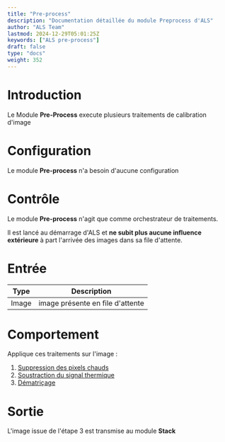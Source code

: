 ```yaml
---
title: "Pre-process"
description: "Documentation détaillée du module Preprocess d'ALS"
author: "ALS Team"
lastmod: 2024-12-29T05:01:25Z
keywords: ["ALS pre-process"]
draft: false
type: "docs"
weight: 352
---
```


# Introduction

Le Module **Pre-Process** execute plusieurs traitements de calibration d'image

# Configuration

Le module **Pre-process** n'a besoin d'aucune configuration

# Contrôle

Le module **Pre-process** n'agit que comme orchestrateur de traitements.

Il est lancé au démarrage d'ALS et **ne subit plus aucune influence extérieure** à part l'arrivée des images dans 
sa file d'attente.

# Entrée

| Type  | Description                      |
|-------|----------------------------------|
| Image | image présente en file d'attente |


# Comportement

Applique ces traitements sur l'image :
  1. [Suppression des pixels chauds](hot_remove/)
  2. [Soustraction du signal thermique](dark_remove/) 
  3. [Dématriçage](debayer/)

# Sortie

L'image issue de l'étape 3 est transmise au module **Stack** 